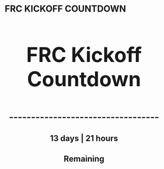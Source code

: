 # FRC KICKOFF COUNTDOWN
<!---START-TIMER--->
<h3 align='center' style='font-size: 64px;'>FRC Kickoff Countdown</h3>
<h3 align='center' style='font-size: 30px;'>----------------------------------</h3>
<h3 align='center' style='font-size: 25px;'>13 days | 21 hours</h3>
<h3 align='center' style='font-size: 25px;'>Remaining</h3>
<!---END-TIMER--->

